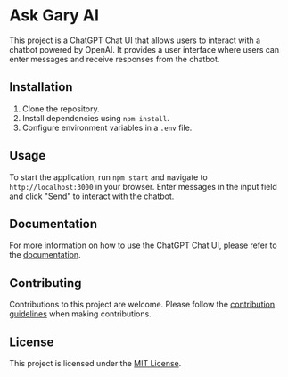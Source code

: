 # Ask Gary AI

This project is a ChatGPT Chat UI that allows users to interact with a chatbot powered by OpenAI. It provides a user interface where users can enter messages and receive responses from the chatbot.

## Installation

1. Clone the repository.
2. Install dependencies using `npm install`.
3. Configure environment variables in a `.env` file.

## Usage

To start the application, run `npm start` and navigate to `http://localhost:3000` in your browser. Enter messages in the input field and click "Send" to interact with the chatbot.

## Documentation

For more information on how to use the ChatGPT Chat UI, please refer to the [documentation](https://example.com).

## Contributing

Contributions to this project are welcome. Please follow the [contribution guidelines](CONTRIBUTING.md) when making contributions.

## License

This project is licensed under the [MIT License](LICENSE).